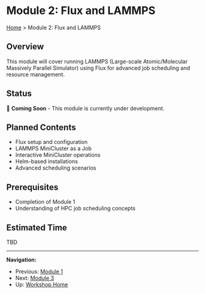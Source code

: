 # Module 2: Flux and LAMMPS

[Home](../README.md) > Module 2: Flux and LAMMPS

## Overview

This module will cover running LAMMPS (Large-scale Atomic/Molecular Massively Parallel Simulator) using Flux for advanced job scheduling and resource management.

## Status

🚧 **Coming Soon** - This module is currently under development.

## Planned Contents

- Flux setup and configuration
- LAMMPS MiniCluster as a Job
- Interactive MiniCluster operations
- Helm-based installations
- Advanced scheduling scenarios

## Prerequisites

- Completion of Module 1
- Understanding of HPC job scheduling concepts

## Estimated Time

TBD

---
**Navigation:**
- Previous: [Module 1](../02-module1-hpc-kubernetes/README.md)
- Next: [Module 3](../04-module3-mummi-workflows/README.md)
- Up: [Workshop Home](../README.md)